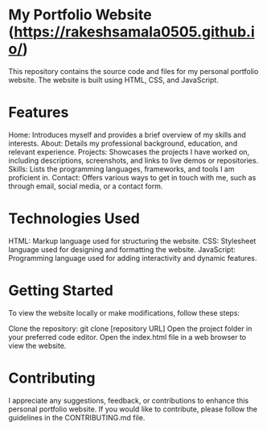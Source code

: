 # My Portfolio Website (https://rakeshsamala0505.github.io/)

This repository contains the source code and files for my personal portfolio website. The website is built using HTML, CSS, and JavaScript.
# Features
Home: Introduces myself and provides a brief overview of my skills and interests.
About: Details my professional background, education, and relevant experience.
Projects: Showcases the projects I have worked on, including descriptions, screenshots, and links to live demos or repositories.
Skills: Lists the programming languages, frameworks, and tools I am proficient in.
Contact: Offers various ways to get in touch with me, such as through email, social media, or a contact form.
# Technologies Used
HTML: Markup language used for structuring the website.
CSS: Stylesheet language used for designing and formatting the website.
JavaScript: Programming language used for adding interactivity and dynamic features.
# Getting Started
To view the website locally or make modifications, follow these steps:

Clone the repository: git clone [repository URL]
Open the project folder in your preferred code editor.
Open the index.html file in a web browser to view the website.
# Contributing
I appreciate any suggestions, feedback, or contributions to enhance this personal portfolio website. If you would like to contribute, please follow the guidelines in the CONTRIBUTING.md file.
